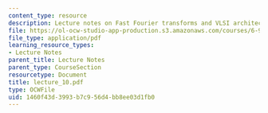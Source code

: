```yaml
---
content_type: resource
description: Lecture notes on Fast Fourier transforms and VLSI architectures.
file: https://ol-ocw-studio-app-production.s3.amazonaws.com/courses/6-973-communication-system-design-spring-2006/1460f43d3993b7c956d4bb8ee03d1fb0_lecture_10.pdf
file_type: application/pdf
learning_resource_types:
- Lecture Notes
parent_title: Lecture Notes
parent_type: CourseSection
resourcetype: Document
title: lecture_10.pdf
type: OCWFile
uid: 1460f43d-3993-b7c9-56d4-bb8ee03d1fb0
---
```

